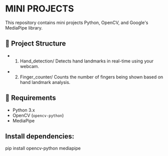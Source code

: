 # MINI PROJECTS

This repository contains mini projects Python, OpenCV, and Google's MediaPipe library.

## 📁 Project Structure

- 1. Hand_detection/ 
   Detects hand landmarks in real-time using your webcam.

- 2. Finger_counter/ 
   Counts the number of fingers being shown based on hand landmark analysis.

## 🔧 Requirements

- Python 3.x
- OpenCV (`opencv-python`)
- MediaPipe

## Install dependencies:
pip install opencv-python mediapipe
